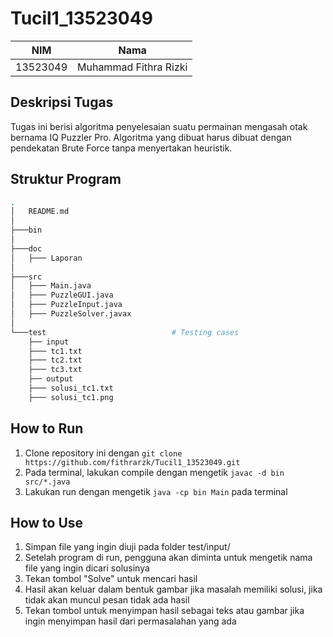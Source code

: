 # Tucil1_13523049

| NIM | Nama |
| :---: | :---: |
| 13523049 | Muhammad Fithra Rizki |

## Deskripsi Tugas
Tugas ini berisi algoritma penyelesaian suatu permainan mengasah otak bernama IQ Puzzler Pro. Algoritma yang dibuat harus dibuat dengan pendekatan Brute Force tanpa menyertakan heuristik.

## Struktur Program
```bash
.
│   README.md
│
├───bin                                   
│
├───doc  
│   ├─── Laporan
│                      
├───src                                                       
│   ├─── Main.java 
│   ├─── PuzzleGUI.java
│   ├─── PuzzleInput.java
│   ├─── PuzzleSolver.javax                     
│  
└───test                            # Testing cases
    ├── input             
    ├─── tc1.txt
    ├─── tc2.txt
    ├─── tc3.txt
    ├── output 
    ├─── solusi_tc1.txt 
    ├─── solusi_tc1.png 
```

## How to Run
1. Clone repository ini dengan `git clone https://github.com/fithrarzk/Tucil1_13523049.git`
2. Pada terminal, lakukan compile dengan mengetik `javac -d bin src/*.java`
3. Lakukan run dengan mengetik `java -cp bin Main` pada terminal

## How to Use
1. Simpan file yang ingin diuji pada folder test/input/
2. Setelah program di run, pengguna akan diminta untuk mengetik nama file yang ingin dicari solusinya
3. Tekan tombol "Solve" untuk mencari hasil
4. Hasil akan keluar dalam bentuk gambar jika masalah memiliki solusi, jika tidak akan muncul pesan tidak ada hasil
5. Tekan tombol untuk menyimpan hasil sebagai teks atau gambar jika ingin menyimpan hasil dari permasalahan yang ada
